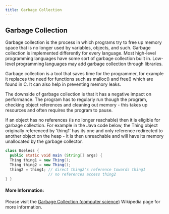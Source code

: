 ```yaml
---
title: Garbage Collection
---
```

## Garbage Collection

Garbage collection is the process in which programs try to free up memory space that is no longer used by variables, objects, and such.  Garbage collection is implemented differently for every language. Most high-level programming languages have some sort of garbage collection built in. Low-level programming languages may add garbage collection through libraries.

Garbage collection is a tool that saves time for the programmer, for example it replaces the need for functions such as malloc() and free() which are found in C. It can also help in preventing memory leaks.

The downside of garbage collection is that it has a negative impact on performance. The program has to regularly run though the program, checking object references and cleaning out memory - this takes up resources and often requires the program to pause.
 
If an object has no references (is no longer reachable) then it is eligible for garbage collection. For example in the Java code below, the Thing object originally referenced by 'thing1' has its one and only reference redirected to another object on the heap - it is then unreachable and will have its memory unallocated by the garbage collector.

```java
class Useless {
  public static void main (String[] args) {
  Thing thing1 = new Thing();
  Thing thing2 = new Thing();
  thing2 = thing1; // direct thing2's reference towards thing1
                   // no references access thing2
} }
```

<!-- The article goes here, in GitHub-flavored Markdown. Feel free to add YouTube videos, images, and CodePen/JSBin embeds  -->

#### More Information:
<!-- Please add any articles you think might be helpful to read before writing the article -->
Please visit the <a href="https://en.wikipedia.org/wiki/Garbage_collection_(computer_science)">Garbage Collection (computer science)</a> Wikipedia page for more information.
